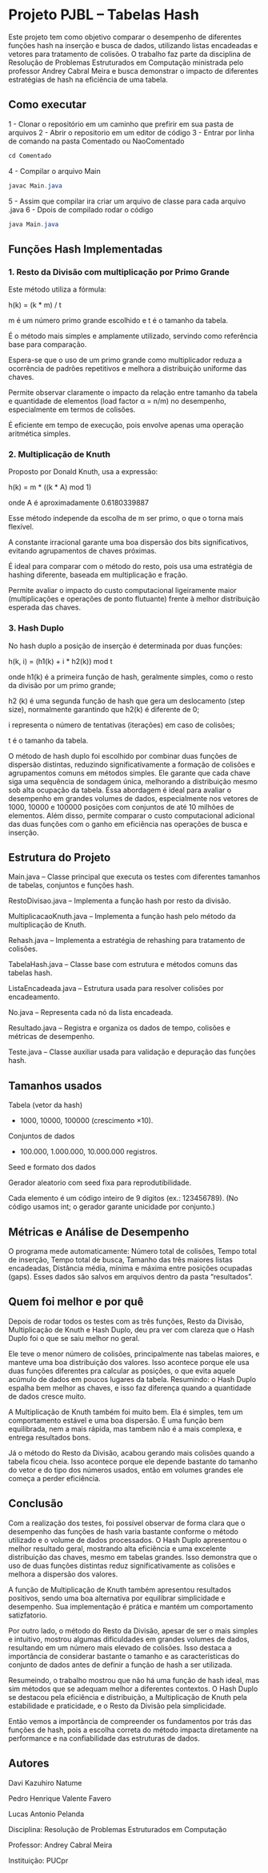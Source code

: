 # Projeto PJBL – Tabelas Hash

Este projeto tem como objetivo comparar o desempenho de diferentes funções hash na inserção e busca de dados, utilizando listas encadeadas e vetores para tratamento de colisões.
O trabalho faz parte da disciplina de Resolução de Problemas Estruturados em Computação ministrada pelo professor Andrey Cabral Meira e busca demonstrar o impacto de diferentes estratégias de hash na eficiência de uma tabela.

## Como executar 

1 - Clonar o repositório em um caminho que prefirir em sua pasta de arquivos
2 - Abrir o repositorio em um editor de código
3 - Entrar por linha de comando na pasta Comentado ou NaoComentado
```java
cd Comentado
```
4 - Compilar o arquivo Main
```java
javac Main.java
```
5 - Assim que compilar ira criar um arquivo de classe para cada arquivo .java
6 - Dpois de compilado rodar o código
```java
java Main.java
```

## Funções Hash Implementadas 

### 1. Resto da Divisão com multiplicação por Primo Grande
Este método utiliza a fórmula:

h(k) = (k * m) / t

m é um número primo grande escolhido e t é o tamanho da tabela.

É o método mais simples e amplamente utilizado, servindo como referência base para comparação.

Espera-se que o uso de um primo grande como multiplicador reduza a ocorrência de padrões repetitivos e melhora a distribuição uniforme das chaves.

Permite observar claramente o impacto da relação entre tamanho da tabela e quantidade de elementos (load factor α = n/m) no desempenho, especialmente em termos de colisões.

É eficiente em tempo de execução, pois envolve apenas uma operação aritmética simples.

### 2. Multiplicação de Knuth

Proposto por Donald Knuth, usa a expressão:

h(k) = m * ((k * A) mod 1)

onde A é aproximadamente 0.6180339887

Esse método independe da escolha de m ser primo, o que o torna mais flexível.

A constante irracional garante uma boa dispersão dos bits significativos, evitando agrupamentos de chaves próximas.

É ideal para comparar com o método do resto, pois usa uma estratégia de hashing diferente, baseada em multiplicação e fração.

Permite avaliar o impacto do custo computacional ligeiramente maior (multiplicações e operações de ponto flutuante) frente à melhor distribuição esperada das chaves.
   
### 3. Hash Duplo

No hash duplo a posição de inserção é determinada por duas funções:

h(k, i) = (h1(k) + i * h2(k)) mod t

onde h1(k) é a primeira função de hash, geralmente simples, como o resto da divisão por um primo grande;

h2 (k) é uma segunda função de hash que gera um deslocamento (step size), normalmente garantindo que h2(k) é diferente de 0;

i representa o número de tentativas (iterações) em caso de colisões;

t é o tamanho da tabela.

O método de hash duplo foi escolhido por combinar duas funções de dispersão distintas, reduzindo significativamente a formação de colisões e agrupamentos comuns em métodos simples. Ele garante que cada chave siga uma sequência de sondagem única, melhorando a distribuição mesmo sob alta ocupação da tabela. Essa abordagem é ideal para avaliar o desempenho em grandes volumes de dados, especialmente nos vetores de 1000, 10000 e 100000 posições com conjuntos de até 10 milhões de elementos. Além disso, permite comparar o custo computacional adicional das duas funções com o ganho em eficiência nas operações de busca e inserção.


## Estrutura do Projeto

Main.java – Classe principal que executa os testes com diferentes tamanhos de tabelas, conjuntos e funções hash.

RestoDivisao.java – Implementa a função hash por resto da divisão.

MultiplicacaoKnuth.java – Implementa a função hash pelo método da multiplicação de Knuth.

Rehash.java – Implementa a estratégia de rehashing para tratamento de colisões.

TabelaHash.java – Classe base com estrutura e métodos comuns das tabelas hash.

ListaEncadeada.java – Estrutura usada para resolver colisões por encadeamento.

No.java – Representa cada nó da lista encadeada.

Resultado.java – Registra e organiza os dados de tempo, colisões e métricas de desempenho.

Teste.java – Classe auxiliar usada para validação e depuração das funções hash.

## Tamanhos usados 
Tabela (vetor da hash)

- 1000, 10000, 100000 (crescimento ×10).

Conjuntos de dados

- 100.000, 1.000.000, 10.000.000 registros.

Seed e formato dos dados

Gerador aleatorio com seed fixa para reprodutibilidade.

Cada elemento é um código inteiro de 9 dígitos (ex.: 123456789).
(No código usamos int; o gerador garante unicidade por conjunto.)

## Métricas e Análise de Desempenho

O programa mede automaticamente: Número total de colisões, Tempo total de inserção, Tempo total de busca, Tamanho das três maiores listas encadeadas, Distância média, mínima e máxima entre posições ocupadas (gaps).
Esses dados são salvos em arquivos dentro da pasta “resultados”.

## Quem foi melhor e por quê

Depois de rodar todos os testes com as três funções, Resto da Divisão, Multiplicação de Knuth e Hash Duplo, deu pra ver com clareza que o Hash Duplo foi o que se saiu melhor no geral.

Ele teve o menor número de colisões, principalmente nas tabelas maiores, e manteve uma boa distribuição dos valores. Isso acontece porque ele usa duas funções diferentes pra calcular as posições, o que evita aquele acúmulo de dados em poucos lugares da tabela.
Resumindo: o Hash Duplo espalha bem melhor as chaves, e isso faz diferença quando a quantidade de dados cresce muito.

A Multiplicação de Knuth também foi muito bem. Ela é simples, tem um comportamento estável e uma boa dispersão. É uma função bem equilibrada, nem a mais rápida, mas tambem não é a mais complexa, e entrega resultados bons.

Já o método do Resto da Divisão, acabou gerando mais colisões quando a tabela ficou cheia. Isso acontece porque ele depende bastante do tamanho do vetor e do tipo dos números usados, então em volumes grandes ele começa a perder eficiência.
## Conclusão

Com a realização dos testes, foi possível observar de forma clara que o desempenho das funções de hash varia bastante conforme o método utilizado e o volume de dados processados. O Hash Duplo apresentou o melhor resultado geral, mostrando alta eficiência e uma excelente distribuição das chaves, mesmo em tabelas grandes. Isso demonstra que o uso de duas funções distintas reduz significativamente as colisões e melhora a dispersão dos valores.

A função de Multiplicação de Knuth também apresentou resultados positivos, sendo uma boa alternativa por equilibrar simplicidade e desempenho. Sua implementação é prática e mantém um comportamento satizfatorio.

Por outro lado, o método do Resto da Divisão, apesar de ser o mais simples e intuitivo, mostrou algumas dificuldades em grandes volumes de dados, resultando em um número mais elevado de colisões. Isso destaca a importância de considerar bastante o tamanho e as características do conjunto de dados antes de definir a função de hash a ser utilizada.

Resumeindo, o trabalho mostrou que não há uma função de hash ideal, mas sim métodos que se adequam melhor a diferentes contextos. O Hash Duplo se destacou pela eficiência e distribuição, a Multiplicação de Knuth pela estabilidade e praticidade, e o Resto da Divisão pela simplicidade.

Então vemos a importância de compreender os fundamentos por trás das funções de hash, pois a escolha correta do método impacta diretamente na performance e na confiabilidade das estruturas de dados.

## Autores

Davi Kazuhiro Natume

Pedro Henrique Valente Favero

Lucas Antonio Pelanda

Disciplina: Resolução de Problemas Estruturados em Computação

Professor: Andrey Cabral Meira

Instituição: PUCpr

